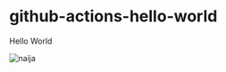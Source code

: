 # github-actions-hello-world
Hello World


![naija](https://github.com/user-attachments/assets/67fa2745-9844-4cc0-9677-38ffb51de505)
